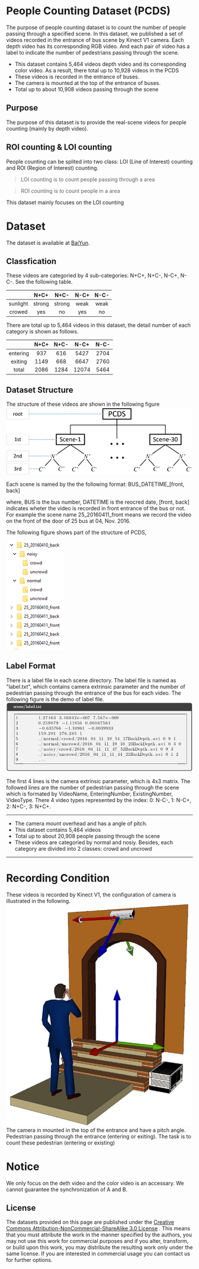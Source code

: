 # People Counting Dataset (PCDS)
The purpose of people counting dataset  is to count the number of people passing through a specified scene. In this dataset, we published a set of videos recorded in the entrance of bus scene by Kinect V1 camera. Each depth video has its corresponding RGB video. And each pair of video has a label to indicate the number of pedestrians passing through the scene.

- This dataset contains 5,464 videos depth video and its corresponding color video. As a result, there total up to 10,928 videos in the PCDS
- These videos is recorded in the entrance of buses.
- The camera is mounted at the top of the entrance of buses.
- Total up to about 10,908 videos passing through the scene

## Purpose
The purpose of this dataset is to provide the real-scene videos for people counting (mainly by depth video).

## ROI counting & LOI counting
People counting can be splited into two class: LOI (Line of Interest) counting and ROI (Region of Interest) counting.
> LOI counting is to count people passing through a area

> ROI counting is to count people in a area

This dataset mainly focuses on the LOI counting

# Dataset
The dataset is available at [BaiYun](http://pan.baidu.com/s/1eR3fmdO).

## Classfication
These videos are categoried by 4 sub-categories: N+C+, N+C-, N-C+, N-C-. See the following table.

|          |  N+C+  |  N+C-  | N-C+ | N-C- |
|:--------:|:------:|:------:|:----:|:----:|
| sunlight | strong | strong | weak | weak |
| crowed   |   yes  |   no   |  yes |  no  |

There are total up to 5,464 videos in this dataset, the detail number of each category is shown as follows.

|          | N+C+ | N+C- |  N-C+ | N-C- |
|:--------:|:----:|:----:|:-----:|:----:|
| entering |  937 |  616 |  5427 | 2704 |
| exiting  | 1149 |  668 |  6647 | 2760 |
| total    | 2086 | 1284 | 12074 | 5464 |

## Dataset Structure
The structure of these videos are shown in the following figure
![](./image/structure_of_videos.png)

Each scene is named by the the following format:
BUS_DATETIME_\[front, back\]

where, BUS is the bus number, DATETIME is the reocred date, \[front, back\] indicates wheter the video is recorded in front entrance of the bus or not. For example the scene name 25_20160411_front means we record the video on the front of the door of 25 bus at 04, Nov. 2016.

The following figure shows part of the structure of PCDS,

![](./image/demo_of_structure.png)

## Label Format
There is a label file in each scene directory. The label file is named as "label.txt", which contains camera extrinsic parameter and the number of pedestrian passing through the entrance of the bus for each video.
The following figure is the demo of label file.
![](./image/demo_of_label_file.png)

The first 4 lines is the camera extrinsic parameter, which is 4x3 matrix. The followed lines are the number of pedestrian passing through the scene which is formated by VideoName,  EnteringNumber, ExistingNumber, VideoType.  There 4 video types represented by the index: 0: N-C-, 1: N-C+, 2: N+C-, 3: N+C+.

---
- The camera mount overhead and has a angle of pitch.
- This dataset contains 5,464 videos
- Total up to about 20,908 people passing through the scene
- These videos are categoried by normal and nosiy. Besides, each category are divided into 2 classes: crowd and uncrowd

---


# Recording Condition
These videos is recorded by Kinect V1, the configuration of camera is illustrated in the following.
![](./image/application_scene.jpg)
The camera in mounted in the top of the entrance and have a pitch angle. Pedestrian passing through the entrance (entering or exiting). The task is to count these pedestrian (entering or existing)

# Notice
We only focus on the deth video and the color video is an accessary. We cannot guarantee the synchronization of A and B.

## License
The datasets provided on this page are published under the [Creative Commons Attribution-NonCommercial-ShareAlike 3.0 License](http://creativecommons.org/licenses/by-nc-sa/3.0/) . This means that you must attribute the work in the manner specified by the authors, you may not use this work for commercial purposes and if you alter, transform, or build upon this work, you may distribute the resulting work only under the same license. If you are interested in commercial usage you can contact us for further options.
